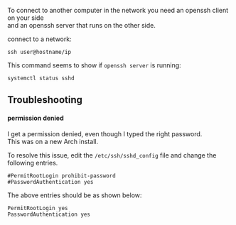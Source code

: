 To connect to another computer in the network you need an openssh client on your side\
and an openssh server that runs on the other side.

connect to a network:
```
ssh user@hostname/ip
```

This command seems to show if `openssh server` is running:
```
systemctl status sshd
```


## Troubleshooting

#### permission denied

I get a permission denied, even though I typed the right password.\
This was on a new Arch install.

To resolve this issue, edit the `/etc/ssh/sshd_config` file and change the following entries.
```
#PermitRootLogin prohibit-password
#PasswordAuthentication yes
```
The above entries should be as shown below:
```
PermitRootLogin yes
PasswordAuthentication yes
```
